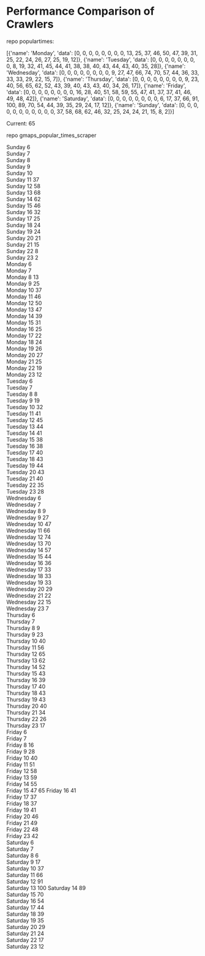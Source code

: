 # Performance Comparison of Crawlers

repo populartimes: 

[{'name': 'Monday', 'data': [0, 0, 0, 0, 0, 0, 0, 0, 13, 25, 37, 46, 50, 47, 39, 31, 25, 22, 24, 26, 27, 25, 19, 12]}, 
{'name': 'Tuesday', 'data': [0, 0, 0, 0, 0, 0, 0, 0, 8, 19, 32, 41, 45, 44, 41, 38, 38, 40, 43, 44, 43, 40, 35, 28]}, 
{'name': 'Wednesday', 'data': [0, 0, 0, 0, 0, 0, 0, 0, 9, 27, 47, 66, 74, 70, 57, 44, 36, 33, 33, 33, 29, 22, 15, 7]}, 
{'name': 'Thursday', 'data': [0, 0, 0, 0, 0, 0, 0, 0, 
9, 23, 40, 56, 65, 62, 52, 43, 39, 40, 43, 43, 40, 34, 26, 17]}, 
{'name': 'Friday', 'data': [0, 0, 0, 0, 0, 0, 0, 0, 16, 28, 40, 51, 58, 59, 55, 47, 41, 37, 37, 41, 46, 49, 48, 42]}, 
{'name': 'Saturday', 'data': [0, 0, 0, 0, 0, 0, 0, 0, 6, 17, 37, 66, 91, 100, 89, 70, 54, 44, 39, 35, 29, 24, 17, 12]}, {'name': 'Sunday', 'data': [0, 0, 0, 0, 0, 0, 0, 0, 0, 0, 0, 37, 58, 68, 62, 46, 32, 25, 24, 24, 21, 15, 8, 2]}]

Current: 65


repo gmaps_popular_times_scraper

Sunday	6		
Sunday	7		
Sunday	8		
Sunday	9		
Sunday	10		
Sunday	11	37	
Sunday	12	58	
Sunday	13	68	
Sunday	14	62	
Sunday	15	46	
Sunday	16	32	
Sunday	17	25	
Sunday	18	24	
Sunday	19	24	
Sunday	20	21	
Sunday	21	15	
Sunday	22	8	
Sunday	23	2	
Monday	6		
Monday	7		
Monday	8	13	
Monday	9	25	
Monday	10	37	
Monday	11	46	
Monday	12	50	
Monday	13	47	
Monday	14	39	
Monday	15	31	
Monday	16	25	
Monday	17	22	
Monday	18	24	
Monday	19	26	
Monday	20	27	
Monday	21	25	
Monday	22	19	
Monday	23	12	
Tuesday	6		
Tuesday	7		
Tuesday	8	8	
Tuesday	9	19	
Tuesday	10	32	
Tuesday	11	41	
Tuesday	12	45	
Tuesday	13	44	
Tuesday	14	41	
Tuesday	15	38	
Tuesday	16	38	
Tuesday	17	40	
Tuesday	18	43	
Tuesday	19	44	
Tuesday	20	43	
Tuesday	21	40	
Tuesday	22	35	
Tuesday	23	28	
Wednesday	6		
Wednesday	7		
Wednesday	8	9	
Wednesday	9	27	
Wednesday	10	47	
Wednesday	11	66	
Wednesday	12	74	
Wednesday	13	70	
Wednesday	14	57	
Wednesday	15	44	
Wednesday	16	36	
Wednesday	17	33	
Wednesday	18	33	
Wednesday	19	33	
Wednesday	20	29	
Wednesday	21	22	
Wednesday	22	15	
Wednesday	23	7	
Thursday	6		
Thursday	7		
Thursday	8	9	
Thursday	9	23	
Thursday	10	40	
Thursday	11	56	
Thursday	12	65	
Thursday	13	62	
Thursday	14	52	
Thursday	15	43	
Thursday	16	39	
Thursday	17	40	
Thursday	18	43	
Thursday	19	43	
Thursday	20	40	
Thursday	21	34	
Thursday	22	26	
Thursday	23	17	
Friday	6		
Friday	7		
Friday	8	16	
Friday	9	28	
Friday	10	40	
Friday	11	51	
Friday	12	58	
Friday	13	59	
Friday	14	55	
Friday	15	47	65
Friday	16	41	
Friday	17	37	
Friday	18	37	
Friday	19	41	
Friday	20	46	
Friday	21	49	
Friday	22	48	
Friday	23	42	
Saturday	6		
Saturday	7		
Saturday	8	6	
Saturday	9	17	
Saturday	10	37	
Saturday	11	66	
Saturday	12	91	
Saturday	13	100	
Saturday	14	89	
Saturday	15	70	
Saturday	16	54	
Saturday	17	44	
Saturday	18	39	
Saturday	19	35	
Saturday	20	29	
Saturday	21	24	
Saturday	22	17	
Saturday	23	12	

